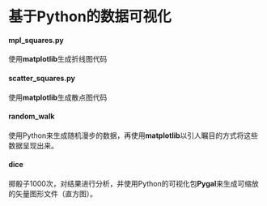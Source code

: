 # 基于Python的数据可视化

#### mpl_squares.py

使用**matplotlib**生成折线图代码

#### scatter_squares.py

使用**matplotlib**生成散点图代码

#### random_walk

使用Python来生成随机漫步的数据，再使用**matplotlib**以引人瞩目的方式将这些数据呈现出来。

#### dice

掷骰子1000次，对结果进行分析，并使用Python的可视化包**Pygal**来生成可缩放的矢量图形文件（直方图）。
